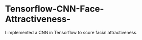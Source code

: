 # Tensorflow-CNN-Face-Attractiveness-
I implemented a CNN in Tensorflow to score facial attractiveness. 

